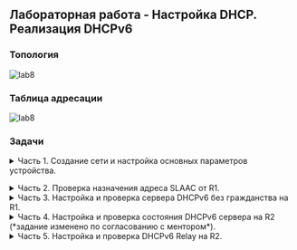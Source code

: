 ## Лабораторная работа - Настройка DHCP. Реализация DHCPv6 

### Топология

![lab8](https://github.com/elborisova3009/otus-networks/blob/master/labs/lab8/%D0%A1%D0%BA%D1%80%D0%B8%D0%BD%D1%88%D0%BE%D1%82%2031-10-2022%20132045.jpg)  

### Таблица адресации
  
![lab8](https://github.com/elborisova3009/otus-networks/blob/master/labs/lab8/lab8%20-%20v6/%D0%A1%D0%BA%D1%80%D0%B8%D0%BD%D1%88%D0%BE%D1%82%2017-11-2022%20110014.jpg)
  
###	Задачи

<details><summary> Часть 1. Создание сети и настройка основных параметров устройства. </summary> 

  Шаг 1.	Создам в CPT сеть согласно заданной топологии.  
![lab8](https://github.com/elborisova3009/otus-networks/blob/master/labs/lab8/%D0%A1%D0%BA%D1%80%D0%B8%D0%BD%D1%88%D0%BE%D1%82%2001-11-2022%20175036.jpg)  
  Шаг 2. Настрою базовые параметры каждого коммутатора - необязательный шаг, поэтому по сокращенной программе.  
  Для примера коммутатор S2:  
   ```
S2: 
enable
configure terminal
hostname S2
no ip domain lookup
exit
copy run start

show run
```
![lab8](https://github.com/elborisova3009/otus-networks/blob/master/labs/lab8/lab8%20-%20v6/%D0%A1%D0%BA%D1%80%D0%B8%D0%BD%D1%88%D0%BE%D1%82%2022-11-2022%20170453.jpg)    
![lab8](https://github.com/elborisova3009/otus-networks/blob/master/labs/lab8/lab8%20-%20v6/%D0%A1%D0%BA%D1%80%D0%B8%D0%BD%D1%88%D0%BE%D1%82%2022-11-2022%20170527.jpg)  
![lab8](https://github.com/elborisova3009/otus-networks/blob/master/labs/lab8/lab8%20-%20v6/%D0%A1%D0%BA%D1%80%D0%B8%D0%BD%D1%88%D0%BE%D1%82%2022-11-2022%20170539.jpg)  
  
Шаг 3. Произведу базовую настройку маршрутизаторов.  
a.	Назначу маршрутизаторам имя устройства.  
b.	Отключу поиск DNS, чтобы предотвратить попытки маршрутизатора неверно преобразовывать введенные команды таким образом, как будто они являются именами узлов.  
c.	Назначу class в качестве зашифрованного пароля привилегированного режима EXEC.  
d.	Назначу cisco в качестве пароля консоли и включу вход в систему по паролю.  
e.	Назначу cisco в качестве пароля VTY и включу вход в систему по паролю.  
f.	Зашифрую открытые пароли.  
g.	Создам баннер с предупреждением о запрете несанкционированного доступа к устройству.  
h.	Активирую IPv6-маршрутизацию.  
i.	Сохраню текущую конфигурацию в файл загрузочной конфигурации. 
  
   Для примера маршрутизатор R2:   
```  
  enable
configure terminal
hostname R2
no ip domain lookup
enable secret class
line console 0
password cisco
login
exit
line vty 0 4
password cisco
login
exit
service password-encryption
banner motd #UNAUTHORIZED ACCESS PROHIBITED, GO AWAY!#
ipv6 unicast-routing
exit
copy run start
show run
```    
![lab8](https://github.com/elborisova3009/otus-networks/blob/master/labs/lab8/lab8%20-%20v6/%D0%A1%D0%BA%D1%80%D0%B8%D0%BD%D1%88%D0%BE%D1%82%2022-11-2022%20165830.jpg)  
![lab8](https://github.com/elborisova3009/otus-networks/blob/master/labs/lab8/lab8%20-%20v6/%D0%A1%D0%BA%D1%80%D0%B8%D0%BD%D1%88%D0%BE%D1%82%2022-11-2022%20165912.jpg)  
![lab8](https://github.com/elborisova3009/otus-networks/blob/master/labs/lab8/lab8%20-%20v6/%D0%A1%D0%BA%D1%80%D0%B8%D0%BD%D1%88%D0%BE%D1%82%2022-11-2022%20165930.jpg)  
Шаг 4. Настройка интерфейсов и маршрутизации для обоих маршрутизаторов.  
a.	Настрою интерфейсы G0/0/0 и G0/1 на R1 и R2 с адресами IPv6, указанными в таблице выше.  
b.	Настрою маршрут по умолчанию на каждом маршрутизаторе, который указывает на IP-адрес G0/0/0 на другом маршрутизаторе.  
c.	Проверю работу маршрутизации с помощью пинга адреса G0/0/1 R2 из R1.  
d.	Сохраню текущую конфигурацию в файл загрузочной конфигурации.  
  
Маршрутизатор R1:   
![lab8](https://github.com/elborisova3009/otus-networks/blob/master/labs/lab8/lab8%20-%20v6/%D0%A1%D0%BA%D1%80%D0%B8%D0%BD%D1%88%D0%BE%D1%82%2024-11-2022%20163116.jpg)  
Маршрутизатор R2:  
![lab8](https://github.com/elborisova3009/otus-networks/blob/master/labs/lab8/lab8%20-%20v6/%D0%A1%D0%BA%D1%80%D0%B8%D0%BD%D1%88%D0%BE%D1%82%2024-11-2022%20163523.jpg)  </details> 
  
  <details><summary> Часть 2. Проверка назначения адреса SLAAC от R1.</summary>  
  
Проверю, получает ли узел PC-A адрес IPv6 с помощью метода SLAAC.  
Настрою сетевой адаптер PC-A на автоматическую настройки IPv6.  
  ![lab8](https://github.com/elborisova3009/otus-networks/blob/master/labs/lab8/lab8%20-%20v6/%D0%A1%D0%BA%D1%80%D0%B8%D0%BD%D1%88%D0%BE%D1%82%2024-11-2022%20164701.jpg)  
Командой ipconfig проверю, присвоил ли PC-A себе адрес из сети 2001:db8:1::/64.  
  ![lab8](https://github.com/elborisova3009/otus-networks/blob/master/labs/lab8/lab8%20-%20v6/%D0%A1%D0%BA%D1%80%D0%B8%D0%BD%D1%88%D0%BE%D1%82%2024-11-2022%20164837.jpg)  
  Вопрос: Откуда взялась часть адреса с идентификатором хоста?  
  *Адрес EUI-64 получается на основе MAC-адреса интерфейса /  64-битный адрес генерируется случайно*

</details> 
  
 <details><summary> Часть 3. Настройка и проверка сервера DHCPv6 без гражданства на R1.</summary>  
В части 3 производится настройка и проверка состояния DHCP-сервера на R1. Цель состоит в том, чтобы предоставить PC-A информацию о DNS-сервере и домене.  
  
  Шаг 1. Более подробно изучу конфигурацию PC-A.  
  a.	Выполню команду `ipconfig /all` на PC-A и посмотрю на результат. *В рамках менторской встречи конфиг был скорректирован, актуального скриншота нет.*      
  b.	Я должна была увидеть, что основной DNS-суффикс отсутствует. И что предоставленные адреса DNS-сервера являются адресами «локального сайта anycast», а не одноадресными адресамим, как ожидалось.    
  
Шаг 2. Настрою R1 для предоставления DHCPv6 без состояния для PC-A.  
a.	Создам пул DHCP IPv6 на R1 с именем R1-STATELESS. В составе этого пула назначу адрес DNS-сервера как 2001:db8:acad: :1, а имя домена — stateless.com.  
```  
R1(config)# ipv6 dhcp pool R1-STATELESS
R1(config-dhcp)# dns-server 2001:db8:acad::254
R1(config-dhcp)# domain-name STATELESS.com
```  
b.	Настрою интерфейс G0/0/1 на R1, чтобы предоставить флаг конфигурации OTHER для локальной сети R1 и укажу только что созданный пул DHCP в качестве ресурса DHCP для этого интерфейса.  
``` 
R1(config)# interface g0/0/1
R1(config-if)# ipv6 nd other-config-flag 
R1(config-if)# ipv6 dhcp server R1-STATELESS
```   
*В рамках менторской встречи выяснилось, что на интерфейсе G0/0/1 маршрутизатора R1 у меня был ошибочно установлен флаг MANAGED. Отменю через no-команду в режиме глобальной конфигурации: `no ipv6 nd managed-config-flag`.*
Проверю, что настройка стала корректной:  
  ![lab8](https://github.com/elborisova3009/otus-networks/blob/master/labs/lab8/lab8%20-%20v6/%D0%A1%D0%BA%D1%80%D0%B8%D0%BD%D1%88%D0%BE%D1%82%2025-11-2022%20172012.jpg)  
  
  c.	Сохраню текущую конфигурацию в файл загрузочной конфигурации.  
  d.	Перезапущу PC-A.  
  e.	Проверю вывод `ipconfig /all` и обращу внимание на изменения.  
  ![lab8](https://github.com/elborisova3009/otus-networks/blob/master/labs/lab8/lab8%20-%20v6/%D0%A1%D0%BA%D1%80%D0%B8%D0%BD%D1%88%D0%BE%D1%82%2025-11-2022%20171918.jpg)  
  f.	Пинг IP-адреса интерфейса G0/1 R2 - потеря пакетов.  
  
![lab8](https://github.com/elborisova3009/otus-networks/blob/master/labs/lab8/lab8%20-%20v6/%D0%A1%D0%BA%D1%80%D0%B8%D0%BD%D1%88%D0%BE%D1%82%2024-11-2022%20173553.jpg)  
  *Работа над ошибками.  
На R1 обнаружен лишний неверный маршрут, который требует отмены через no-команду в режиме глобальной конфигурации.  
Оставлю только необходимый: `ipv6 route ::/0 2001:DB8:ACAD:2::2`.  
Кроме того, при проверке всех настроенных маршрутов, на R2 тоже обнаружен лишний неверный маршрут. Аналогично отменю неверный через no-команду в режиме глобальной конфигурации.  
Оставлю только необходимый: `ipv6 route ::/0 2001:db8:acad:2::1`.*    
  Теперь пинг IP-адреса интерфейса G0/1 R2 успешен.  
  ![lab8](https://github.com/elborisova3009/otus-networks/blob/master/labs/lab8/lab8%20-%20v6/%D0%A1%D0%BA%D1%80%D0%B8%D0%BD%D1%88%D0%BE%D1%82%2030-11-2022%20134020.jpg)  
  </details> 
  
  <details><summary> Часть 4. Настройка и проверка состояния DHCPv6 сервера на R2 (*задание изменено по согласованию с ментором*).</summary>  
  В части 4 настрою R2 для ответа на запросы DHCPv6 от локальной сети на R2.  
  a.	Создам пул DHCPv6 на R2 для сети 2001:db8:acad:3:aaa::/80. Это предоставит адреса локальной сети, подключенной к интерфейсу G0/0/1 на R2 (интерфейс, который смотрит на компьютер - то есть в сеть, где будет работать dhcp). В составе пула задам DNS-сервер 2001:db8:acad: :254 и задам доменное имя STATEFUL.com.  
  
  ```  
R2(config)# ipv6 dhcp pool R2-STATEFUL
R2(config-dhcp)# address prefix 2001:db8:acad:3:aaa::/80
R2(config-dhcp)# dns-server 2001:db8:acad::254
R2(config-dhcp)# domain-name STATEFUL.com
```  
b.	Назначу только что созданный пул DHCPv6 интерфейсу g0/0/1 на R2.
```  
R2(config)# interface g0/0/1
R2(config-if)# ipv6 dhcp server R2-STATEFUL
```  
![lab8](https://github.com/elborisova3009/otus-networks/blob/master/labs/lab8/lab8%20-%20v6/%D0%A1%D0%BA%D1%80%D0%B8%D0%BD%D1%88%D0%BE%D1%82%2024-11-2022%20173955.jpg)  
  
  

  </details> 
  
  <details><summary> Часть 5. Настройка и проверка DHCPv6 Relay на R2.</summary>  
В части 5 необходимо настроить и проверить ретрансляцию DHCPv6 на R2, позволяя PC-B получать адрес IPv6.  
Так как в CPT не реализована возможность настройки проброса и R2 не может быть задан в качестве агента DHCP-ретрансляции для локальной сети на G0/0/1, эта часть будет опущена.  
Кроме того, вручную настрою статический адрес на PCB.   
a.	Настройте команду ipv6 dhcp relay на интерфейсе R2 G0/0/1, указав адрес назначения интерфейса G0/0/0 на R1. Также настройте команду managed-config-flag .
Откройте окно конфигурации
R2 (конфигурация) # интерфейс g0/0/1
R2(config-if)# ipv6 nd managed-config-flag
R2(config-if)# ipv6 dhcp relay destination 2001:db8:acad:2::1 g0/0/0
b.	Сохраните конфигурацию.
*

  Шаг 1. Включу PC-B и проверю адрес SLAAC, который он генерирует командой `ipconfig /all`.    
Из задания:  
 ```  
   Host Name . . . . . . . . . . . . : DESKTOP-3FR7RKA
   Primary Dns Suffix . . . . . . . : 
   Node Type . . . . . . . . . . . . : Hybrid
   IP Routing Enabled. . . . . . . . : No
   WINS Proxy Enabled. . . . . . . . : No

Ethernet adapter Ethernet0:

   Connection-specific DNS Suffix . : 
   Description . . . . . . . . . . . : Intel(R) 82574L Gigabit Network Connection
   Physical Address. . . . . . . . . : 00-50-56-B3-7B-06
   DHCP Enabled. . . . . . . . . . . : Yes
   Autoconfiguration Enabled . . . . : Yes
   IPv6 Address. . . . . . . . . . . : 2001:db8:acad:3:a0f3:3d39:f9fb:a020(Preferred) 
   Temporary IPv6 Address. . . . . . : 2001:db8:acad:3:d4f3:7b16:eeee:b2b5(Preferred) 
   Link-local IPv6 address. . . . . : fe80::a0f3:3d39:f9fb:a020%6(Preferred) 
   IPv4 Address. . . . . . . . . . . : 169.254.160.32(Preferred) 
   Subnet Mask . . . . . . . . . . . : 255.255.0.0
   Default Gateway . . . . . . . . .: fe80።1%6
   DHCPv6 IAID . . . . . . . . . . . : 50334761
   DHCPv6 Client DUID. . . . . . . . : 00-01-00-01-24-F2-08-38-00-50-56-B3-7B-06
   DNS Servers . . . . . . . . . . . : fec0:0:0:ffff::1%1
                                       fec0:0:0:ffff::2%1
                                       fec0:0:0:ffff::3%1
   NetBIOS over Tcpip. . . . . . . . : Enabled
   ```  
  
  Из CRT - ???:    
 ![lab8](https://github.com/elborisova3009/otus-networks/blob/master/labs/lab8/lab8%20-%20v6/%D0%A1%D0%BA%D1%80%D0%B8%D0%BD%D1%88%D0%BE%D1%82%2024-11-2022%20175202.jpg)  
 ![lab8](https://github.com/elborisova3009/otus-networks/blob/master/labs/lab8/lab8%20-%20v6/%D0%A1%D0%BA%D1%80%D0%B8%D0%BD%D1%88%D0%BE%D1%82%2024-11-2022%20175126.jpg)  
  
Обращу внимание на вывод, что используется префикс 2001:db8:acad:3:: - ???  
  
Шаг 2. Настрою R2 в качестве агента DHCP-ретрансляции для локальной сети на G0/0/1.  
a.	Настрою команду `ipv6 dhcp relay` на интерфейсе R2 G0/0/1, указав адрес назначения интерфейса G0/0/0 на R1. Также настрою команду `managed-config-flag`.  
  Из задания:  
  ```  
copy run start
interface g0/0/1
ipv6 nd managed-config-flag
ipv6 dhcp relay destination 2001:db8:acad:2::1 g0/0/0
 ```   
  
CRT - ???    
![lab8](https://github.com/elborisova3009/otus-networks/blob/master/labs/lab8/lab8%20-%20v6/%D0%A1%D0%BA%D1%80%D0%B8%D0%BD%D1%88%D0%BE%D1%82%2024-11-2022%20182403.jpg)    
 b.	Сохраню конфигурацию `copy run start`.  
Закрою окно настройки.  
  
Шаг 3. Попытка получить адрес IPv6 из DHCPv6 на PC-B.  
a.	Перезапущу PC-B.  
b.	Открою командную строку на PC-B и выполню команду `ipconfig /all` и проверью выходные данные, чтобы увидеть результаты операции ретрансляции DHCPv6.
Из задания:  
 ![lab8](https://github.com/elborisova3009/otus-networks/blob/master/labs/lab8/lab8%20-%20v6/%D0%A1%D0%BA%D1%80%D0%B8%D0%BD%D1%88%D0%BE%D1%82%2024-11-2022%20181802.jpg)  
  
  Из CRT - ???:  
  ![lab8](https://github.com/elborisova3009/otus-networks/blob/master/labs/lab8/lab8%20-%20v6/%D0%A1%D0%BA%D1%80%D0%B8%D0%BD%D1%88%D0%BE%D1%82%2024-11-2022%20175202.jpg)  
c.	Проверю подключение с помощью пинга IP-адреса интерфейса R1 G0/0/1.  
 ![lab8](https://github.com/elborisova3009/otus-networks/blob/master/labs/lab8/lab8%20-%20v6/%D0%A1%D0%BA%D1%80%D0%B8%D0%BD%D1%88%D0%BE%D1%82%2024-11-2022%20183344.jpg)  
  Пинг ходил 1/4. 
  А потом все поломалось.  
  </details>   
